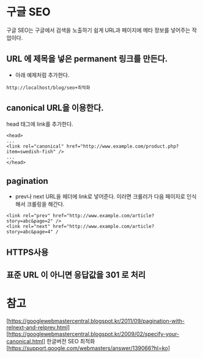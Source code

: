 # 구글 SEO 

구글 SEO는 구글에서 검색을 노출하기 쉽게 URL과 페이지에 메타 정보를 넣어주는 작업이다.

## URL 에 제목을 넣은 permanent 링크를 만든다.
* 아래 예제처럼 추가한다. 
```
http://localhost/blog/seo+최적화
```

##  canonical URL을 이용한다.
head 태그에 link를 추가한다.
```
<head>
...
<link rel="canonical" href="http://www.example.com/product.php?item=swedish-fish" />
...
</head>
```

## pagination
* prev나 next URL을 헤더에 link로 넣어준다. 
이러면 크롤러가 다음 페이지로 인식해서 크롤링을 해간다. 
```
<link rel="prev" href="http://www.example.com/article?story=abc&page=2" />
<link rel="next" href="http://www.example.com/article?story=abc&page=4" /
```

## HTTPS사용

## 표준 URL 이 아니면 응답값을 301 로 처리

# 참고
[https://googlewebmastercentral.blogspot.kr/2011/09/pagination-with-relnext-and-relprev.html] 
[https://googlewebmastercentral.blogspot.kr/2009/02/specify-your-canonical.html] 
한글버전 SEO 최적화 [https://support.google.com/webmasters/answer/139066?hl=ko]
